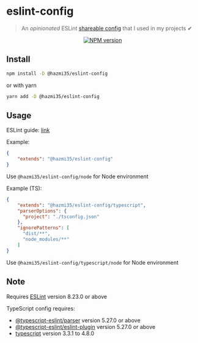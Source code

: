 # eslint-config
> An *opinionated* ESLint [shareable config](http://eslint.org/docs/developer-guide/shareable-configs.html) that I used in my projects ✔

<div align="center">
<a href="https://www.npmjs.com/package/@hazmi35/eslint-config"><img src="https://img.shields.io/npm/v/@hazmi35/eslint-config?maxAge=3600" alt="NPM version" ><a/>
</div>

## Install

```bash
npm install -D @hazmi35/eslint-config
```
or with yarn
```bash
yarn add -D @hazmi35/eslint-config
```

## Usage

ESLint guide: [link](https://eslint.org/docs/user-guide/configuring#using-a-shareable-configuration-package)

Example:
```json
{
	"extends": "@hazmi35/eslint-config"
}
```
Use `@hazmi35/eslint-config/node` for Node environment


Example (TS):
```json
{
    "extends": "@hazmi35/eslint-config/typescript",
    "parserOptions": {
      "project": "./tsconfig.json"
    },
    "ignorePatterns": [
      "dist/**",
      "node_modules/**"
    ]
}
```
Use `@hazmi35/eslint-config/typescript/node` for Node environment

## Note

Requires [ESLint](https://npmjs.com/package/eslint) version 8.23.0 or above

TypeScript config requires:
 * [@typescript-eslint/parser](https://npmjs.com/package/@typescript-eslint/parser) version 5.27.0 or above
 * [@typescript-eslint/eslint-plugin](https://npmjs.com/package/@typescript-eslint/eslint-plugin) version 5.27.0 or above
 * [typescript](https://npmjs.com/package/typescript) version 3.3.1 to 4.8.0
